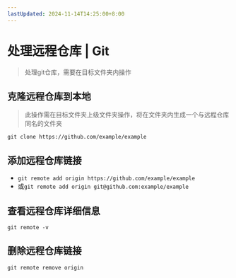 ```yaml
---
lastUpdated: 2024-11-14T14:25:00+8:00
---
```


# 处理远程仓库 | Git

> 处理git仓库，需要在目标文件夹内操作

## 克隆远程仓库到本地

> 此操作需在目标文件夹上级文件夹操作，将在文件夹内生成一个与远程仓库同名的文件夹

```git clone https://github.com/example/example```

## 添加远程仓库链接

- ```git remote add origin https://github.com/example/example```
- 或```git remote add origin git@github.com:example/example```

## 查看远程仓库详细信息

```git remote -v```

## 删除远程仓库链接

```git remote remove origin```